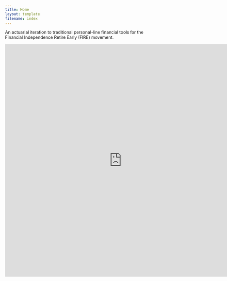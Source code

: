 ```yaml
---
title: Home
layout: template
filename: index
--- 
```


An actuarial iteration to traditional personal-line financial tools for the Financial Independence Retire Early (FIRE) movement.

<iframe seamless frameborder="0" src="https://public.tableau.com/views/DeadOnTime/DeadOnTime?:language=en-GB&:sid=&:display_count=n&:showVizHome=no" width = '768' height = '768'></iframe>
